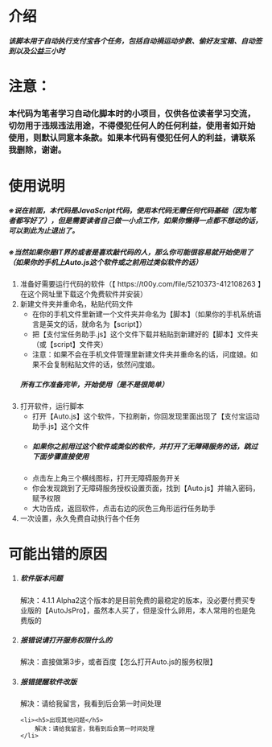<h1>介绍</h1>
<h5>该脚本用于自动执行支付宝各个任务，包括自动捐运动步数、偷好友宝箱、自动签到以及公益三小时</h5>
<h1>注意：</h1>
<h3>本代码为笔者学习自动化脚本时的小项目，仅供各位读者学习交流，切勿用于违规违法用途，不得侵犯任何人的任何利益，使用者如开始使用，则默认同意本条款。如果本代码有侵犯任何人的利益，请联系我删除，谢谢。</h3>
<h1>使用说明</h1>
<h5>※说在前面，本代码是JavaScript代码，使用本代码无需任何代码基础（因为笔者都写好了），但是需要读者自己做一小点工作，如果你懒得一点都不想动的话，可以到此为止退出了。</h5>
<h5>※当然如果你是IT界的或者是喜欢敲代码的人，那么你可能很容易就开始使用了（如果你的手机上Auto.js这个软件或之前用过类似软件的话）</h5>
<ol>
    <li>准备好需要运行代码的软件（【 https://t00y.com/file/5210373-412108263 】在这个网址里下载这个免费软件并安装）</li>
    <li>新建文件夹并重命名，粘贴代码文件
        <ul>
            <li>在你的手机文件里新建一个文件夹并命名为【脚本】（如果你的手机系统语言是英文的话，就命名为【script】）</li>
            <li>把【支付宝任务助手.js】这个文件下载并粘贴到新建好的【脚本】文件夹（或【script】文件夹）</li>
            <li>注意：如果不会在手机文件管理里新建文件夹并重命名的话，问度娘。如果不会复制粘贴文件的话，依然问度娘。</li></ul>
    <h5>所有工作准备完毕，开始使用（是不是很简单）</h5>
    </li>
    <li>打开软件，运行脚本
    <ul>
        <li>打开【Auto.js】这个软件，下拉刷新，你回发现里面出现了【支付宝运动助手.js】这个文件</li>
        <li><h5>如果你之前用过这个软件或类似的软件，并打开了无障碍服务的话，跳过下面步骤直接使用</h5></li>
        <li>点击左上角三个横线图标，打开无障碍服务开关</li>
        <li>你会发现跳到了无障碍服务授权设置页面，找到【Auto.js】并输入密码，赋予权限</li>
        <li>大功告成，返回软件，点击右边的灰色三角形运行任务助手</li>
    </ul>
    </li>
    <li>
        一次设置，永久免费自动执行各个任务
    </li>
</ol>
<h1>可能出错的原因</h1>
<ol>
    <li><h5>软件版本问题</h5>
        解决：4.1.1 Alpha2这个版本的是目前免费的最稳定的版本，没必要付费买专业版的【AutoJsPro】，虽然本人买了，但是没什么卵用，本人常用的也是免费版的
    </li>
    <li><h5>报错说请打开服务权限什么的</h5>
        解决：直接做第3步，或者百度【怎么打开Auto.js的服务权限】
    </li>
    <li><h5>报错提醒软件改版</h5>
        解决：请给我留言，我看到后会第一时间处理
    </li>
    
    <li><h5>出现其他问题</h5>
        解决：请给我留言，我看到后会第一时间处理
    </li>
</ol>
